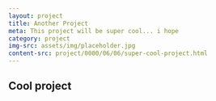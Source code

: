 ```yaml
---
layout: project
title: Another Project
meta: This project will be super cool... i hope
category: project
img-src: assets/img/placeholder.jpg
content-src: project/0000/06/06/super-cool-project.html
---
```


## Cool project
